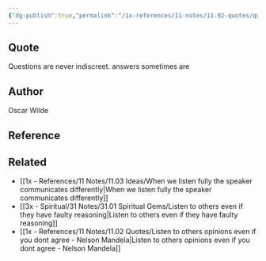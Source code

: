 ```yaml
---
{"dg-publish":true,"permalink":"/1x-references/11-notes/11-02-quotes/questions-are-never-indiscreet-answers-sometimes-are-oscar-wilde/","title":"Questions are never indiscreet. Answers sometimes are - Oscar Wilde","noteIcon":""}
---
```



## Quote
Questions are never indiscreet.
answers sometimes are


## Author
Oscar Wilde

## Reference


## Related
- [[1x - References/11 Notes/11.03 Ideas/When we listen fully the speaker communicates differently\|When we listen fully the speaker communicates differently]]
- [[3x - Spiritual/31 Notes/31.01 Spiritual Gems/Listen to others even if they have faulty reasoning\|Listen to others even if they have faulty reasoning]]
- [[1x - References/11 Notes/11.02 Quotes/Listen to others opinions even if you dont agree - Nelson Mandela\|Listen to others opinions even if you dont agree - Nelson Mandela]]